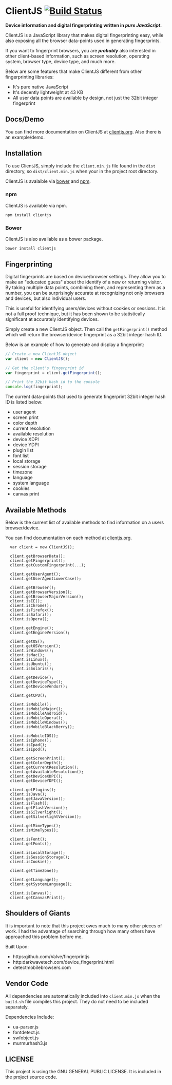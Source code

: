 ClientJS [![Build Status](https://travis-ci.org/jackspirou/clientjs.svg?branch=master)](https://travis-ci.org/jackspirou/clientjs)
==================================================================================================================================

**Device information and digital fingerprinting written in *pure JavaScript*.**

ClientJS is a JavaScript library that makes digital fingerprinting easy, while also exposing all the browser data-points used in generating fingerprints.

If you want to fingerprint browsers, you are ***probably*** also interested in other client-based information, such as screen resolution, operating system, browser type, device type, and much more.

Below are some features that make ClientJS different from other fingerprinting libraries:

-	It's pure native JavaScript
-	It's decently lightweight at 43 KB
-	All user data points are available by design, not just the 32bit integer fingerprint

Docs/Demo
---------

You can find more documentation on ClientJS at [clientjs.org](https://clientjs.org/). Also there is an example/demo.

Installation
------------

To use ClientJS, simply include the `client.min.js` file found in the `dist` directory, so `dist/client.min.js` when your in the project root directory.

ClientJS is avalaible via [bower](http://bower.io/search/?q=clientjs) and [npm](https://www.npmjs.com/package/clientjs).

### npm

ClientJS is available via npm.

```shell
npm install clientjs
```

### Bower

ClientJS is also available as a bower package.

```shell
bower install clientjs
```

Fingerprinting
--------------

Digital fingerprints are based on device/browser settings. They allow you to make an "educated guess" about the identify of a new or returning visitor. By taking multiple data points, combining them, and representing them as a number, you can be surprisingly accurate at recognizing not only browsers and devices, but also individual users.

This is useful for identifying users/devices without cookies or sessions. It is not a full proof technique, but it has been shown to be statistically significant at accurately identifying devices.

Simply create a new ClientJS object. Then call the `getFingerprint()` method which will return the browser/device fingerprint as a 32bit integer hash ID.

Below is an example of how to generate and display a fingerprint:

```javascript
// Create a new ClientJS object
var client = new ClientJS();

// Get the client's fingerprint id
var fingerprint = client.getFingerprint();

// Print the 32bit hash id to the console
console.log(fingerprint);
```

The current data-points that used to generate fingerprint 32bit integer hash ID is listed below:

-	user agent
-	screen print
-	color depth
-	current resolution
-	available resolution
-	device XDPI
-	device YDPI
-	plugin list
-	font list
-	local storage
-	session storage
-	timezone
-	language
-	system language
-	cookies
-	canvas print

Available Methods
-----------------

Below is the current list of available methods to find information on a users browser/device.

You can find documentation on each method at [clientjs.org](https://clientjs.org/).

```
  var client = new ClientJS();

  client.getBrowserData();
  client.getFingerprint();
  client.getCustomFingerprint(...);

  client.getUserAgent();
  client.getUserAgentLowerCase();

  client.getBrowser();
  client.getBrowserVersion();
  client.getBrowserMajorVersion();
  client.isIE();
  client.isChrome();
  client.isFirefox();
  client.isSafari();
  client.isOpera();

  client.getEngine();
  client.getEngineVersion();

  client.getOS();
  client.getOSVersion();
  client.isWindows();
  client.isMac();
  client.isLinux();
  client.isUbuntu();
  client.isSolaris();

  client.getDevice();
  client.getDeviceType();
  client.getDeviceVendor();

  client.getCPU();

  client.isMobile();
  client.isMobileMajor();
  client.isMobileAndroid();
  client.isMobileOpera();
  client.isMobileWindows();
  client.isMobileBlackBerry();

  client.isMobileIOS();
  client.isIphone();
  client.isIpad();
  client.isIpod();

  client.getScreenPrint();
  client.getColorDepth();
  client.getCurrentResolution();
  client.getAvailableResolution();
  client.getDeviceXDPI();
  client.getDeviceYDPI();

  client.getPlugins();
  client.isJava();
  client.getJavaVersion();
  client.isFlash();
  client.getFlashVersion();
  client.isSilverlight();
  client.getSilverlightVersion();

  client.getMimeTypes();
  client.isMimeTypes();

  client.isFont();
  client.getFonts();

  client.isLocalStorage();
  client.isSessionStorage();
  client.isCookie();

  client.getTimeZone();

  client.getLanguage();
  client.getSystemLanguage();

  client.isCanvas();
  client.getCanvasPrint();
```

Shoulders of Giants
-------------------

It is important to note that this project owes much to many other pieces of work. I had the advantage of searching through how many others have approached this problem before me.

Built Upon:

-	https:github.com/Valve/fingerprintjs
-	http:darkwavetech.com/device_fingerprint.html
-	detectmobilebrowsers.com

Vendor Code
-----------

All dependencies are automatically included into `client.min.js` when the `build.sh` file compiles this project. They do not need to be included separately.

Dependencies Include:

-	ua-parser.js
-	fontdetect.js
-	swfobject.js
-	murmurhash3.js

LICENSE
-------

This project is using the GNU GENERAL PUBLIC LICENSE. It is included in the project source code.
